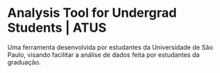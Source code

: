 # Analysis Tool for Undergrad Students | ATUS

Uma ferramenta desenvolvida por estudantes da Universidade de São Paulo, visando facilitar a análise de dados feita por estudantes da graduação.
